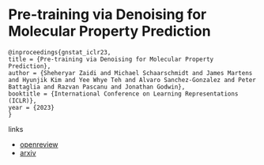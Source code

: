 # Pre-training via Denoising for Molecular Property Prediction

```
@inproceedings{gnstat_iclr23,
title = {Pre-training via Denoising for Molecular Property Prediction},
author = {Sheheryar Zaidi and Michael Schaarschmidt and James Martens and Hyunjik Kim and Yee Whye Teh and Alvaro Sanchez-Gonzalez and Peter Battaglia and Razvan Pascanu and Jonathan Godwin},
booktitle = {International Conference on Learning Representations (ICLR)},
year = {2023}
}
```

links
- [openreview](https://openreview.net/forum?id=tYIMtogyee)
- [arxiv](https://arxiv.org/abs/2206.00133)
